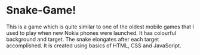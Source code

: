 # Snake-Game!
This is a game which is quite similar to one of the oldest mobile games that I used to play when new Nokia phones were launched. It has colourful background and target. The snake elongates after each target accomplished. It is created using basics of HTML, CSS and JavaScript.
